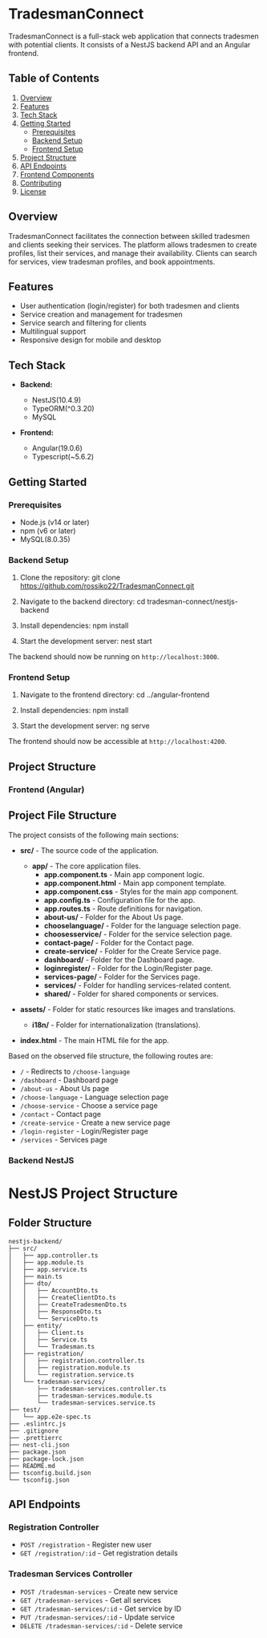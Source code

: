 # TradesmanConnect

TradesmanConnect is a full-stack web application that connects tradesmen with potential clients. It consists of a NestJS backend API and an Angular frontend.

## Table of Contents

1. [Overview](#overview)
2. [Features](#features)
3. [Tech Stack](#tech-stack)
4. [Getting Started](#getting-started)
   - [Prerequisites](#prerequisites)
   - [Backend Setup](#backend-setup)
   - [Frontend Setup](#frontend-setup)
5. [Project Structure](#project-structure)
6. [API Endpoints](#api-endpoints)
7. [Frontend Components](#frontend-components)
8. [Contributing](#contributing)
9. [License](#license)

## Overview

TradesmanConnect facilitates the connection between skilled tradesmen and clients seeking their services. The platform allows tradesmen to create profiles, list their services, and manage their availability. Clients can search for services, view tradesman profiles, and book appointments.

## Features

- User authentication (login/register) for both tradesmen and clients
- Service creation and management for tradesmen
- Service search and filtering for clients
- Multilingual support
- Responsive design for mobile and desktop

## Tech Stack

- **Backend:**
  - NestJS(10.4.9)
  - TypeORM(^0.3.20)
  - MySQL

- **Frontend:**
  - Angular(19.0.6)
  - Тypescript(~5.6.2)

## Getting Started

### Prerequisites

- Node.js (v14 or later)
- npm (v6 or later)
- MySQL(8.0.35)

### Backend Setup

1. Clone the repository:
git clone https://github.com/rossiko22/TradesmanConnect.git

2. Navigate to the backend directory:
   cd tradesman-connect/nestjs-backend

3. Install dependencies:
   npm install
   
5. Start the development server:
   nest start
   
The backend should now be running on `http://localhost:3000`.

### Frontend Setup

1. Navigate to the frontend directory:
   cd ../angular-frontend

2. Install dependencies:
   npm install

3. Start the development server:
   ng serve

The frontend should now be accessible at `http://localhost:4200`.

## Project Structure

### Frontend (Angular)

## Project File Structure

The project consists of the following main sections:

- **src/** - The source code of the application.
  - **app/** - The core application files.
    - **app.component.ts** - Main app component logic.
    - **app.component.html** - Main app component template.
    - **app.component.css** - Styles for the main app component.
    - **app.config.ts** - Configuration file for the app.
    - **app.routes.ts** - Route definitions for navigation.
    - **about-us/** - Folder for the About Us page.
    - **chooselanguage/** - Folder for the language selection page.
    - **choosesservice/** - Folder for the service selection page.
    - **contact-page/** - Folder for the Contact page.
    - **create-service/** - Folder for the Create Service page.
    - **dashboard/** - Folder for the Dashboard page.
    - **loginregister/** - Folder for the Login/Register page.
    - **services-page/** - Folder for the Services page.
    - **services/** - Folder for handling services-related content.
    - **shared/** - Folder for shared components or services.

- **assets/** - Folder for static resources like images and translations.
  - **i18n/** - Folder for internationalization (translations).

- **index.html** - The main HTML file for the app.

Based on the observed file structure, the following routes are:

- `/` - Redirects to `/choose-language`
- `/dashboard` - Dashboard page
- `/about-us` - About Us page
- `/choose-language` - Language selection page
- `/choose-service` - Choose a service page
- `/contact` - Contact page
- `/create-service` - Create a new service page
- `/login-register` - Login/Register page
- `/services` - Services page

### Backend NestJS

# NestJS Project Structure

## Folder Structure
```
nestjs-backend/
├── src/
│   ├── app.controller.ts
│   ├── app.module.ts
│   ├── app.service.ts
│   ├── main.ts
│   ├── dto/
│   │   ├── AccountDto.ts
│   │   ├── CreateClientDto.ts
│   │   ├── CreateTradesmenDto.ts
│   │   ├── ResponseDto.ts
│   │   └── ServiceDto.ts
│   ├── entity/
│   │   ├── Client.ts
│   │   ├── Service.ts
│   │   └── Tradesman.ts
│   ├── registration/
│   │   ├── registration.controller.ts
│   │   ├── registration.module.ts
│   │   └── registration.service.ts
│   └── tradesman-services/
│       ├── tradesman-services.controller.ts
│       ├── tradesman-services.module.ts
│       └── tradesman-services.service.ts
├── test/
│   └── app.e2e-spec.ts
├── .eslintrc.js
├── .gitignore
├── .prettierrc
├── nest-cli.json
├── package.json
├── package-lock.json
├── README.md
├── tsconfig.build.json
└── tsconfig.json
```

## API Endpoints

### Registration Controller
- `POST /registration` - Register new user
- `GET /registration/:id` - Get registration details

### Tradesman Services Controller
- `POST /tradesman-services` - Create new service
- `GET /tradesman-services` - Get all services
- `GET /tradesman-services/:id` - Get service by ID
- `PUT /tradesman-services/:id` - Update service
- `DELETE /tradesman-services/:id` - Delete service



